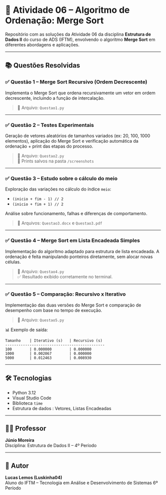 # 🧠 Atividade 06 – Algoritmo de Ordenação: Merge Sort

Repositório com as soluções da Atividade 06 da disciplina **Estrutura de Dados II** do curso de ADS (IFTM), envolvendo o algoritmo **Merge Sort** em diferentes abordagens e aplicações.

---

## 📚 Questões Resolvidas

### ✅ Questão 1 – Merge Sort Recursivo (Ordem Decrescente)
Implementa o Merge Sort que ordena recursivamente um vetor em ordem decrescente, incluindo a função de intercalação.

> 📁 Arquivo: `Questao1.py`

---

### ✅ Questão 2 – Testes Experimentais
Geração de vetores aleatórios de tamanhos variados (ex: 20, 100, 1000 elementos), aplicação do Merge Sort e verificação automática da ordenação + print das etapas do processo.

> 📁 Arquivo: `Questao2.py`  
> 📸 Prints salvos na pasta `/screenshots`

---

### ✅ Questão 3 – Estudo sobre o cálculo do meio
Exploração das variações no cálculo do índice `meio`:
- `(inicio + fim - 1) // 2`
- `(inicio + fim + 1) // 2`

Análise sobre funcionamento, falhas e diferenças de comportamento.

> 📁 Arquivos: `Questao3.docx` e `Questao3.pdf` 

---

### ✅ Questão 4 – Merge Sort em Lista Encadeada Simples
Implementação do algoritmo adaptado para estrutura de lista encadeada. A ordenação é feita manipulando ponteiros diretamente, sem alocar novas células.

> 📁 Arquivo: `Questao4.py`  
> ✅ Resultado exibido corretamente no terminal.

---

### ✅ Questão 5 – Comparação: Recursivo x Iterativo
Implementação das duas versões do Merge Sort e comparação de desempenho com base no tempo de execução.

> 📁 Arquivo: `Questao5.py`

📊 Exemplo de saída:

```
Tamanho    | Iterativo (s)   | Recursivo (s)  
--------------------------------------------- 
100        | 0.000000        | 0.000000       
1000       | 0.002067        | 0.000000       
5000       | 0.012463        | 0.008930    
```

---

## 🛠️ Tecnologias
- Python 3.12
- Visual Studio Code
- Biblioteca `time`
- Estrutura de dados : Vetores, Listas Encadeadas

---

## 👨‍🏫 Professor
**Júnio Moreira**  
Disciplina: Estrutura de Dados II – 4º Período

---

## 📌 Autor
**Lucas Lemos (Luskinha04)**  
Aluno do IFTM – Tecnologia em Análise e Desenvolvimento de Sistemas
6º Período
